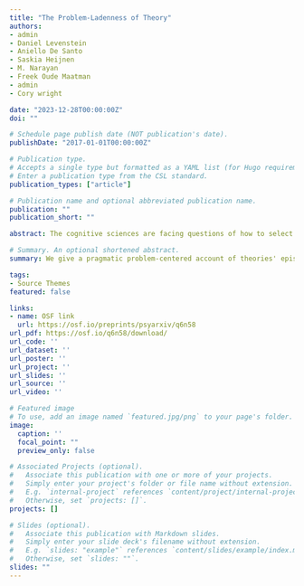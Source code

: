 ```yaml
---
title: "The Problem-Ladenness of Theory"
authors:
- admin
- Daniel Levenstein
- Aniello De Santo
- Saskia Heijnen
- M. Narayan 
- Freek Oude Maatman 
- admin
- Cory wright

date: "2023-12-28T00:00:00Z"
doi: ""

# Schedule page publish date (NOT publication's date).
publishDate: "2017-01-01T00:00:00Z"

# Publication type.
# Accepts a single type but formatted as a YAML list (for Hugo requirements).
# Enter a publication type from the CSL standard.
publication_types: ["article"]

# Publication name and optional abbreviated publication name.
publication: ""
publication_short: ""

abstract: The cognitive sciences are facing questions of how to select from competing theories, or develop those that best suit their current needs. However, traditional accounts of theoretical virtues, focused on their epistemic justification, have not yet proven informative to theory development in these fields. We advance a problem-centric, or pragmatic, account by which theoretical virtues are heuristics we use to estimate the degree to which a theory increases the problem-solving efficacy of a field's body of knowledge. From this perspective, what are traditionally considered epistemic virtues can be couched in terms of their coverage of problems in a field's domain, or problem-space, and additional virtues come to light that reflect a theory’s ability to facilitate its use by problem-having agents and its context in a societally-embedded scientific system. This approach helps us understand why the different needs of different fields result in different kinds of theories, and allows us to formulate the challenges facing cognitive science in terms that we hope will facilitate their resolution through further theoretical development. 

# Summary. An optional shortened abstract.
summary: We give a pragmatic problem-centered account of theories' epistemic virtues like coherence, depth, and parsimony.

tags:
- Source Themes
featured: false

links:
- name: OSF link
  url: https://osf.io/preprints/psyarxiv/q6n58
url_pdf: https://osf.io/q6n58/download/
url_code: ''
url_dataset: ''
url_poster: ''
url_project: ''
url_slides: ''
url_source: ''
url_video: ''

# Featured image
# To use, add an image named `featured.jpg/png` to your page's folder. 
image:
  caption: ''
  focal_point: ""
  preview_only: false

# Associated Projects (optional).
#   Associate this publication with one or more of your projects.
#   Simply enter your project's folder or file name without extension.
#   E.g. `internal-project` references `content/project/internal-project/index.md`.
#   Otherwise, set `projects: []`.
projects: []

# Slides (optional).
#   Associate this publication with Markdown slides.
#   Simply enter your slide deck's filename without extension.
#   E.g. `slides: "example"` references `content/slides/example/index.md`.
#   Otherwise, set `slides: ""`.
slides: ""
---
```


<!-- {{% callout note %}}
Create your slides in Markdown - click the *Slides* button to check out the example.
{{% /callout %}}

Add the publication's **full text** or **supplementary notes** here. You can use rich formatting such as including [code, math, and images](https://docs.hugoblox.com/content/writing-markdown-latex/). -->
